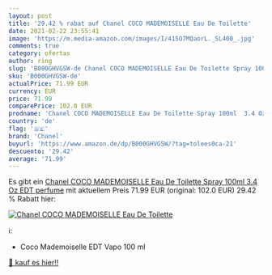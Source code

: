 ```yaml
---
layout: post
title: '29.42 % rabat auf Chanel COCO MADEMOISELLE Eau De Toilette'
date: 2021-02-22 23:55:41
image: 'https://m.media-amazon.com/images/I/415O7MQaorL._SL400_.jpg'
comments: true
category: ofertas
author: ring
slug: 'B000GHVGSW-de Chanel COCO MADEMOISELLE Eau De Toilette Spray 100ml 3.4...'
sku: 'B000GHVGSW-de'
actualPrice: 71.99 EUR
currency: EUR
price: 71.99
comparePrice: 102.0 EUR
prodname: 'Chanel COCO MADEMOISELLE Eau De Toilette Spray 100ml  3.4 Oz  EDT perfume'
country: 'de'
flag: '🇩🇪'
brand: 'Chanel'
buyurl: 'https://www.amazon.de/dp/B000GHVGSW/?tag=tolees0ca-21'
descuento: '29.42'
average: '71.99'
---
```


Es gibt ein [Chanel COCO MADEMOISELLE Eau De Toilette Spray 100ml  3.4 Oz  EDT perfume](https://www.amazon.de/dp/B000GHVGSW/?tag=tolees0ca-21) mit aktuellem Preis 71.99 EUR (original: 102.0 EUR) 29.42 % Rabatt hier:

[![Chanel COCO MADEMOISELLE Eau De Toilette](https://m.media-amazon.com/images/I/415O7MQaorL._SL400_.jpg)](https://www.amazon.de/dp/B000GHVGSW/?tag=tolees0ca-21)

ℹ️:

- Coco Mademoiselle EDT Vapo 100 ml

[🛒 kauf es hier!!](https://www.amazon.de/dp/B000GHVGSW/?tag=tolees0ca-21)

